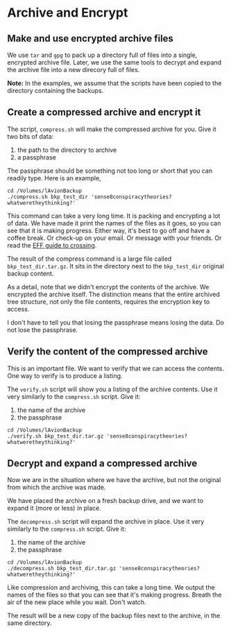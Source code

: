 ---
---
# Archive and Encrypt
## Make and use encrypted archive files

We use `tar` and `gpg` to pack up a directory full of files into a single,
encrypted archive file.  Later, we use the same tools to decrypt and expand
the archive file into a new direcory full of files.

**Note:** In the examples, we assume that the scripts have been copied
to the directory containing the backups.

## Create a compressed archive and encrypt it

The script, `compress.sh` will make the compressed archive for you.
Give it two bits of data:

1. the path to the directory to archive
2. a passphrase

The passphrase should be something not too long or short that you can readily type.
Here is an example,
```
cd /Volumes/lAvionBackup
./compress.sh bkp_test_dir 'sense8conspiracytheories?whatweretheythinking?'
```
This command can take a very long time.  It is packing and encrypting a lot
of data.  We have made it print the names of the files as it goes, so you
can see that it is making progress.  Either way, it's best to go off and
have a coffee break.  Or check-up on your email.  Or message with your friends.
Or read the
[EFF guide to crossing](https://www.eff.org/document/defending-privacy-us-border-guide-travelers-carrying-digital-devices).

The result of the compress command is a large file called `bkp_test_dir.tar.gz`.
It sits in the directory next to the `bkp_test_dir` original backup content.

As a detail, note that we didn't encrypt the contents of the archive.
We encrypted the archive itself.
The distinction means that the entire archived tree structure,
not only the file contents, requires the encryption key to access.

I don't have to tell you that losing the passphrase means losing the data.
Do not lose the passphrase.

## Verify the content of the compressed archive

This is an important file.  We want to verify that we can access the contents.
One way to verify is to produce a listing.

The `verify.sh` script will show you a listing of the archive contents.
Use it very similarly to the `compress.sh` script. Give it:

1. the name of the archive
2. the passphrase

```
cd /Volumes/lAvionBackup
./verify.sh bkp_test_dir.tar.gz 'sense8conspiracytheories?whatweretheythinking?'
```

## Decrypt and expand a compressed archive

Now we are in the situation where we have the archive, but not the original
from which the archive was made.

We have placed the archive on a fresh backup drive, and we want to expand
it (more or less) in place.

The `decompress.sh` script will expand the archive in place.
Use it very similarly to the `compress.sh` script. Give it:

1. the name of the archive
2. the passphrase

```
cd /Volumes/lAvionBackup
./decompress.sh bkp_test_dir.tar.gz 'sense8conspiracytheories?whatweretheythinking?'
```

Like compression and archiving, this can take a long time.  We output the
names of the files so that you can see that it's making progress.
Breath the air of the new place while you wait.  Don't watch.

The result will be a new copy of the backup files next to the archive,
in the same directory.
